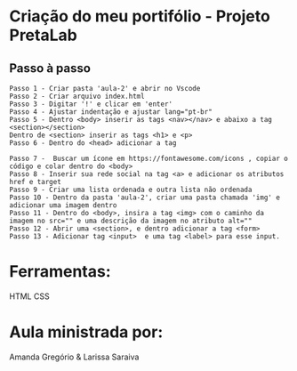 # Criação do meu portifólio - Projeto PretaLab

## Passo à passo
    Passo 1 - Criar pasta 'aula-2' e abrir no Vscode
    Passo 2 - Criar arquivo index.html
    Passo 3 - Digitar '!' e clicar em 'enter'
    Passo 4 - Ajustar indentação e ajustar lang="pt-br"
    Passo 5 - Dentro <body> inserir as tags <nav></nav> e abaixo a tag <section></section>
    Dentro de <section> inserir as tags <h1> e <p>
    Passo 6 - Dentro do <head> adicionar a tag 


<link rel="stylesheet" href="https://cdnjs.cloudflare.com/ajax/libs/font-awesome/6.6.0/css/all.min.css&quot; 
    integrity="sha512-Kc323vGBEqzTmouAECnVceyQqyqdsSiqLQISBL29aUW4U/M7pSPA/gEUZQqv1cwx4OnYxTxve5UMg5GT6L4JJg==" 
    crossorigin="anonymous" referrerpolicy="no-referrer" />

    Passo 7 -  Buscar um ícone em https://fontawesome.com/icons , copiar o código e colar dentro do <body>
    Passo 8 - Inserir sua rede social na tag <a> e adicionar os atributos href e target
    Passo 9 - Criar uma lista ordenada e outra lista não ordenada
    Passo 10 - Dentro da pasta 'aula-2', criar uma pasta chamada 'img' e adicionar uma imagem dentro
    Passo 11 - Dentro do <body>, insira a tag <img> com o caminho da imagem no src="" e uma descrição da imagem no atributo alt=""
    Passo 12 - Abrir uma <section>, e dentro adicionar a tag <form>
    Passo 13 - Adicionar tag <input>  e uma tag <label> para esse input.
   

# Ferramentas:
HTML 
CSS

# Aula ministrada por:
Amanda Gregório & Larissa Saraiva
